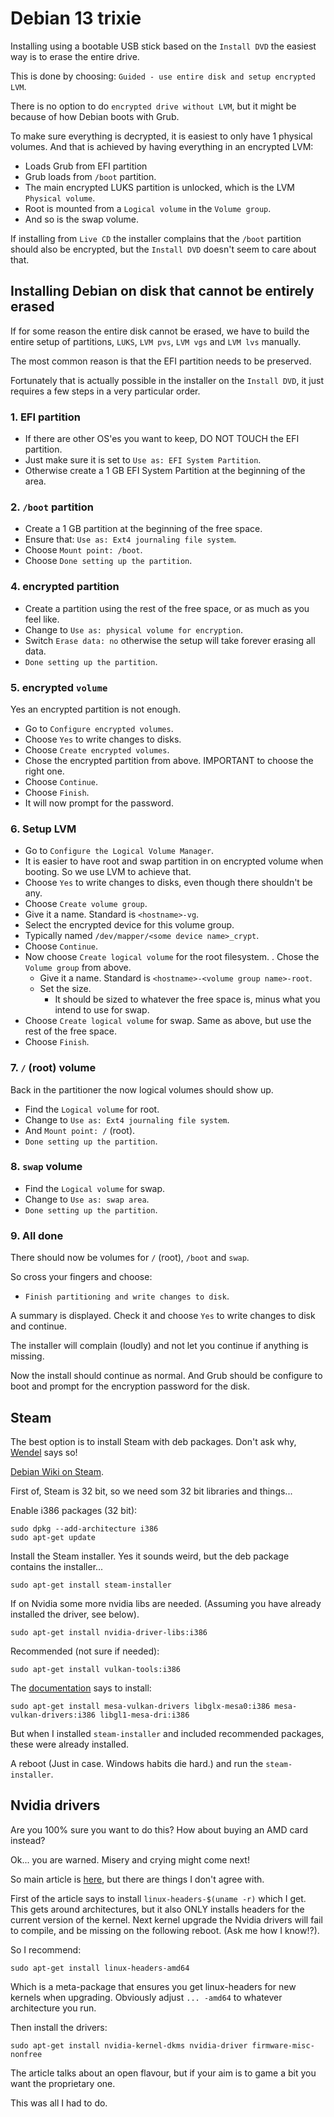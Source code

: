 # Debian 13 trixie

Installing using a bootable USB stick based on the `Install DVD` the easiest way is to erase the entire drive.

This is done by choosing: `Guided - use entire disk and setup encrypted LVM`.

There is no option to do `encrypted drive without LVM`, but it might be because of how Debian boots with Grub.

To make sure everything is decrypted, it is easiest to only have 1 physical volumes. And that is achieved by having everything in an encrypted LVM:
- Loads Grub from EFI partition
- Grub loads from `/boot` partition.
- The main encrypted LUKS partition is unlocked, which is the LVM `Physical volume`.
- Root is mounted from a `Logical volume` in the `Volume group`.
- And so is the swap volume.

If installing from `Live CD` the installer complains that the `/boot` partition should also be encrypted, but the `Install DVD` doesn't seem to care about that.

## Installing Debian on disk that cannot be entirely erased

If for some reason the entire disk cannot be erased, we have to build the entire setup of partitions, `LUKS`, `LVM pvs`, `LVM vgs` and `LVM lvs` manually.

The most common reason is that the EFI partition needs to be preserved.

Fortunately that is actually possible in the installer on the `Install DVD`, it just requires a few steps in a very particular order.

### 1. EFI partition

- If there are other OS'es you want to keep, DO NOT TOUCH the EFI partition.
- Just make sure it is set to `Use as: EFI System Partition`.
- Otherwise create a 1 GB EFI System Partition at the beginning of the area.

### 2. `/boot` partition

- Create a 1 GB partition at the beginning of the free space.
- Ensure that: `Use as: Ext4 journaling file system`.
- Choose `Mount point: /boot`.
- Choose `Done setting up the partition`.

### 4. encrypted partition

- Create a partition using the rest of the free space, or as much as you feel like.
- Change to `Use as: physical volume for encryption`.
- Switch `Erase data: no` otherwise the setup will take forever erasing all data.
- `Done setting up the partition`.

### 5. encrypted `volume`

Yes an encrypted partition is not enough.

- Go to `Configure encrypted volumes`.
- Choose `Yes` to write changes to disks.
- Choose `Create encrypted volumes`.
- Chose the encrypted partition from above. IMPORTANT to choose the right one.
- Choose `Continue`.
- Choose `Finish`.
- It will now prompt for the password.

### 6. Setup LVM

- Go to `Configure the Logical Volume Manager`.
- It is easier to have root and swap partition in on encrypted volume when booting. So we use LVM to achieve that.
- Choose `Yes` to write changes to disks, even though there shouldn't be any.
- Choose `Create volume group`.
- Give it a name. Standard is `<hostname>-vg`.
- Select the encrypted device for this volume group.
- Typically named `/dev/mapper/<some device name>_crypt`.
- Choose `Continue`.
- Now choose `Create logical volume` for the root filesystem.
  . Chose the `Volume group` from above.
  - Give it a name. Standard is `<hostname>-<volume group name>-root`.
  - Set the size.
    - It should be sized to whatever the free space is, minus what you intend to use for swap.
- Choose `Create logical volume` for swap. Same as above, but use the rest of the free space.
- Choose `Finish`.

### 7. `/` (root) volume

Back in the partitioner the now logical volumes should show up.

- Find the `Logical volume` for root.
- Change to `Use as: Ext4 journaling file system`.
- And `Mount point: /` (root).
- `Done setting up the partition`.

### 8. `swap` volume

- Find the `Logical volume` for swap.
- Change to `Use as: swap area`.
- `Done setting up the partition`.

### 9. All done

There should now be volumes for `/` (root), `/boot` and `swap`.

So cross your fingers and choose:
- `Finish partitioning and write changes to disk`.

A summary is displayed. Check it and choose `Yes` to write changes to disk and continue.

The installer will complain (loudly) and not let you continue if anything is missing.

Now the install should continue as normal. And Grub should be configure to boot and prompt for the encryption password for the disk.

## Steam

The best option is to install Steam with deb packages. Don't ask why, [Wendel](https://level1techs.com/) says so!

[Debian Wiki on Steam](https://wiki.debian.org/Steam).

First of, Steam is 32 bit, so we need som 32 bit libraries and things...

Enable i386 packages (32 bit):
```
sudo dpkg --add-architecture i386
sudo apt-get update
```

Install the Steam installer. Yes it sounds weird, but the deb package contains the installer...
```
sudo apt-get install steam-installer
```

If on Nvidia some more nvidia libs are needed. (Assuming you have already installed the driver, see below).
```
sudo apt-get install nvidia-driver-libs:i386
```

Recommended (not sure if needed):
```
sudo apt-get install vulkan-tools:i386
```

The [documentation](https://wiki.debian.org/Steam#NVIDIA) says to install:
```
sudo apt-get install mesa-vulkan-drivers libglx-mesa0:i386 mesa-vulkan-drivers:i386 libgl1-mesa-dri:i386
```

But when I installed `steam-installer` and included recommended packages, these were already installed.

A reboot (Just in case. Windows habits die hard.) and run the `steam-installer`.

## Nvidia drivers

Are you 100% sure you want to do this? How about buying an AMD card instead?

Ok... you are warned. Misery and crying might come next!

So main article is [here](https://wiki.debian.org/NvidiaGraphicsDrivers#Debian_13_.22Trixie.22), but there are things I don't agree with.

First of the article says to install `linux-headers-$(uname -r)` which I get. This gets around architectures, but it also ONLY installs headers for the current version of the kernel. Next kernel upgrade the Nvidia drivers will fail to compile, and be missing on the following reboot. (Ask me how I know!?).

So I recommend:
```
sudo apt-get install linux-headers-amd64
```

Which is a meta-package that ensures you get linux-headers for new kernels when upgrading. Obviously adjust `... -amd64` to whatever architecture you run.

Then install the drivers:
```
sudo apt-get install nvidia-kernel-dkms nvidia-driver firmware-misc-nonfree
```

The article talks about an open flavour, but if your aim is to game a bit you want the proprietary one.

This was all I had to do.
